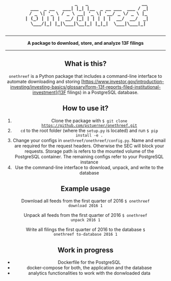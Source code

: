 <center>
    <b>
        <pre>
                   _   _                    __
   ___  _ __   ___| |_| |__  _ __ ___  ___ / _|
  / _ \| '_ \ / _ \ __| '_ \| '__/ _ \/ _ \ |_
 | (_) | | | |  __/ |_| | | | | |  __/  __/  _|
  \___/|_| |_|\___|\__|_| |_|_|  \___|\___|_|
        </pre>
    </b>
<center>

---

<center>
    <b>
        A package to download, store, and analyze 13F filings
    </b>
</center>

---

## What is this?
<code>onethreef</code> is a Python package that includes a command-line interface to automate downloading and storing [https://www.investor.gov/introduction-investing/investing-basics/glossary/form-13f-reports-filed-institutional-investment](13F filings) in a PostgreSQL database.

## How to use it?
1. Clone the package with <code>$ git clone https://github.com/pstuerner/onethreef.git</code>
2. <code>cd</code> to the root folder (where the <code>setup.py</code> is located) and run <code>$ pip install -e .</code>
3. Change your configs in <code>onethreef/onethreef/config.py</code>. Name and email are required for the request headers. Otherwise the SEC will block your requests. Storage path is refers to the mounted volume of the PostgreSQL container. The remaining configs refer to your PostgreSQL instance
4. Use the command-line interface to download, unpack, and write to the database

## Example usage

Download all feeds from the first quarter of 2016
<code>$ onethreef download 2016 1</code>

Unpack all feeds from the first quarter of 2016
<code>$ onethreef unpack 2016 1</code>

Write all filings the first quarter of 2016 to the database
<code>$ onethreef to-database 2016 1</code>

## Work in progress
- Dockerfile for the PostgreSQL
- docker-compose for both, the application and the database
- analytics functionalities to work with the donwloaded data
